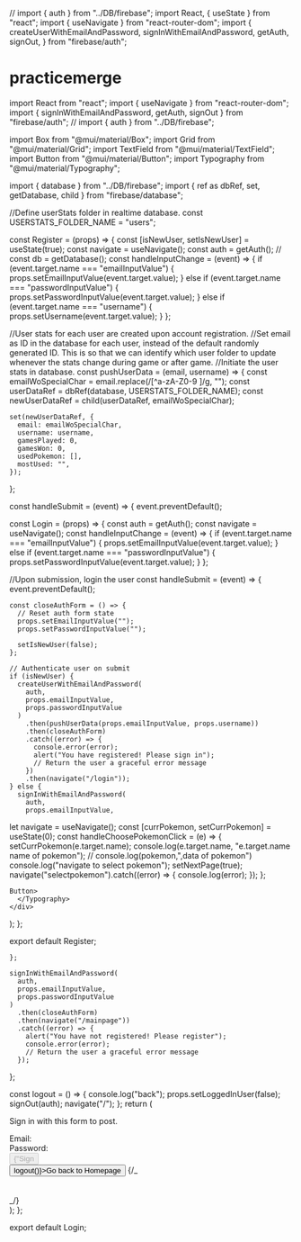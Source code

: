 // import { auth } from "../DB/firebase";
import React, { useState } from "react";
import { useNavigate } from "react-router-dom";
import {
createUserWithEmailAndPassword,
signInWithEmailAndPassword,
getAuth,
signOut,
} from "firebase/auth";

# practicemerge

import React from "react";
import { useNavigate } from "react-router-dom";
import { signInWithEmailAndPassword, getAuth, signOut } from "firebase/auth";
// import { auth } from "../DB/firebase";

import Box from "@mui/material/Box";
import Grid from "@mui/material/Grid";
import TextField from "@mui/material/TextField";
import Button from "@mui/material/Button";
import Typography from "@mui/material/Typography";

import { database } from "../DB/firebase";
import { ref as dbRef, set, getDatabase, child } from "firebase/database";

//Define userStats folder in realtime database.
const USERSTATS_FOLDER_NAME = "users";

const Register = (props) => {
const [isNewUser, setIsNewUser] = useState(true);
const navigate = useNavigate();
const auth = getAuth();
// const db = getDatabase();
const handleInputChange = (event) => {
if (event.target.name === "emailInputValue") {
props.setEmailInputValue(event.target.value);
} else if (event.target.name === "passwordInputValue") {
props.setPasswordInputValue(event.target.value);
} else if (event.target.name === "username") {
props.setUsername(event.target.value);
}
};

//User stats for each user are created upon account registration.
//Set email as ID in the database for each user, instead of the default randomly generated ID. This is so that we can identify which user folder to update whenever the stats change during game or after game.
//Initiate the user stats in database.
const pushUserData = (email, username) => {
const emailWoSpecialChar = email.replace(/[^a-zA-Z0-9 ]/g, "");
const userDataRef = dbRef(database, USERSTATS_FOLDER_NAME);
const newUserDataRef = child(userDataRef, emailWoSpecialChar);

    set(newUserDataRef, {
      email: emailWoSpecialChar,
      username: username,
      gamesPlayed: 0,
      gamesWon: 0,
      usedPokemon: [],
      mostUsed: "",
    });

};

const handleSubmit = (event) => {
event.preventDefault();

const Login = (props) => {
const auth = getAuth();
const navigate = useNavigate();
const handleInputChange = (event) => {
if (event.target.name === "emailInputValue") {
props.setEmailInputValue(event.target.value);
} else if (event.target.name === "passwordInputValue") {
props.setPasswordInputValue(event.target.value);
}
};

//Upon submission, login the user
const handleSubmit = (event) => {
event.preventDefault();

    const closeAuthForm = () => {
      // Reset auth form state
      props.setEmailInputValue("");
      props.setPasswordInputValue("");

      setIsNewUser(false);
    };

    // Authenticate user on submit
    if (isNewUser) {
      createUserWithEmailAndPassword(
        auth,
        props.emailInputValue,
        props.passwordInputValue
      )
        .then(pushUserData(props.emailInputValue, props.username))
        .then(closeAuthForm)
        .catch((error) => {
          console.error(error);
          alert("You have registered! Please sign in");
          // Return the user a graceful error message
        })
        .then(navigate("/login"));
    } else {
      signInWithEmailAndPassword(
        auth,
        props.emailInputValue,

let navigate = useNavigate();
const [currPokemon, setCurrPokemon] = useState(0);
const handleChoosePokemonClick = (e) => {
setCurrPokemon(e.target.name);
console.log(e.target.name, "e.target.name name of pokemon");
// console.log(pokemon,",data of pokemon")
console.log("navigate to select pokemon");
setNextPage(true);
navigate("selectpokemon").catch((error) => {
console.log(error);
});
};

    Button>
      </Typography>
    </div>

);
};

export default Register;

    };

    signInWithEmailAndPassword(
      auth,
      props.emailInputValue,
      props.passwordInputValue
    )
      .then(closeAuthForm)
      .then(navigate("/mainpage"))
      .catch((error) => {
        alert("You have not registered! Please register");
        console.error(error);
        // Return the user a graceful error message
      });

};

const logout = () => {
console.log("back");
props.setLoggedInUser(false);
signOut(auth);
navigate("/");
};
return (

<div>
<Typography>
<p>Sign in with this form to post.</p>
<Box component="form" onSubmit={handleSubmit} sx={{ mt: 3 }}>
<Grid container spacing={2}>
<Grid item xs={12}>
<span>Email: </span>
<TextField
type="email"
name="emailInputValue"
value={props.emailInputValue}
onChange={handleInputChange}
autoFocus
sx={{ input: { color: "white" } }}
/>
</Grid>
<br />
<Grid item xs={12}>
<span>Password: </span>
<TextField
type="password"
name="passwordInputValue"
value={props.passwordInputValue}
onChange={handleInputChange}
autoFocus
sx={{ input: { color: "white" } }}
/>
</Grid>
</Grid>
<br />
<input
type="submit"
value={"Sign In"}
// Disable form submission if email or password are empty
disabled={!props.emailInputValue || !props.passwordInputValue}
/>
<br />
</Box>
<Button onClick={() => logout()}>Go back to Homepage</Button>
{/_ <footer>
<br />
<br />
</footer> _/}
</Typography>
</div>
);
};

export default Login;
